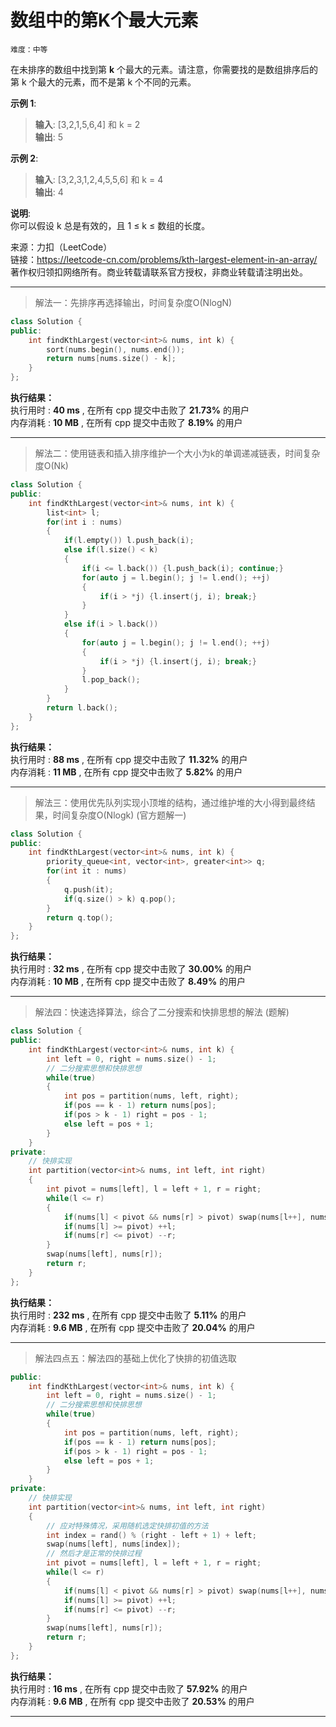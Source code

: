 # 数组中的第K个最大元素 #  
`难度：中等` 

在未排序的数组中找到第 **k** 个最大的元素。请注意，你需要找的是数组排序后的第 k 个最大的元素，而不是第 k 个不同的元素。  

**示例 1**:  
>**输入**: [3,2,1,5,6,4] 和 k = 2  
>**输出**: 5  

**示例 2**:  
>**输入**: [3,2,3,1,2,4,5,5,6] 和 k = 4  
>**输出**: 4  

**说明**:  
你可以假设 k 总是有效的，且 1 ≤ k ≤ 数组的长度。  

来源：力扣（LeetCode）  
链接：https://leetcode-cn.com/problems/kth-largest-element-in-an-array/  
著作权归领扣网络所有。商业转载请联系官方授权，非商业转载请注明出处。  

---  
>解法一：先排序再选择输出，时间复杂度O(NlogN)  

```C++  
class Solution {
public:
    int findKthLargest(vector<int>& nums, int k) {
        sort(nums.begin(), nums.end());
        return nums[nums.size() - k];
    }
};
```  

**执行结果：**  
执行用时 : **40 ms** , 在所有 cpp 提交中击败了 **21.73%** 的用户  
内存消耗 : **10 MB** , 在所有 cpp 提交中击败了 **8.19%** 的用户  

---  
>解法二：使用链表和插入排序维护一个大小为k的单调递减链表，时间复杂度O(Nk)  

```C++  
class Solution {
public:
    int findKthLargest(vector<int>& nums, int k) {
        list<int> l;
        for(int i : nums)
        {
            if(l.empty()) l.push_back(i);
            else if(l.size() < k)
            {
                if(i <= l.back()) {l.push_back(i); continue;}
                for(auto j = l.begin(); j != l.end(); ++j)
                {
                    if(i > *j) {l.insert(j, i); break;}
                }
            }
            else if(i > l.back())
            {
                for(auto j = l.begin(); j != l.end(); ++j)
                {
                    if(i > *j) {l.insert(j, i); break;}
                }
                l.pop_back();
            }
        }
        return l.back();
    }
};
```  

**执行结果：**  
执行用时 : **88 ms** , 在所有 cpp 提交中击败了 **11.32%** 的用户  
内存消耗 : **11 MB** , 在所有 cpp 提交中击败了 **5.82%** 的用户  

---  
>解法三：使用优先队列实现小顶堆的结构，通过维护堆的大小得到最终结果，时间复杂度O(Nlogk) (官方题解一)  

```C++  
class Solution {
public:
    int findKthLargest(vector<int>& nums, int k) {
        priority_queue<int, vector<int>, greater<int>> q;
        for(int it : nums)
        {
            q.push(it);
            if(q.size() > k) q.pop();
        }
        return q.top();
    }
};
```  

**执行结果：**  
执行用时 : **32 ms** , 在所有 cpp 提交中击败了 **30.00%** 的用户  
内存消耗 : **10 MB** , 在所有 cpp 提交中击败了 **8.49%** 的用户  

---  
>解法四：快速选择算法，综合了二分搜索和快排思想的解法 (题解)  

```C++  
class Solution {
public:
    int findKthLargest(vector<int>& nums, int k) {
        int left = 0, right = nums.size() - 1;
        // 二分搜索思想和快排思想
        while(true)
        {
            int pos = partition(nums, left, right);
            if(pos == k - 1) return nums[pos];
            if(pos > k - 1) right = pos - 1;
            else left = pos + 1;
        }
    }
private:
    // 快排实现
    int partition(vector<int>& nums, int left, int right)
    {
        int pivot = nums[left], l = left + 1, r = right;
        while(l <= r)
        {
            if(nums[l] < pivot && nums[r] > pivot) swap(nums[l++], nums[r--]);
            if(nums[l] >= pivot) ++l;
            if(nums[r] <= pivot) --r;
        }
        swap(nums[left], nums[r]);
        return r;
    }
};
```  

**执行结果：**  
执行用时 : **232 ms** , 在所有 cpp 提交中击败了 **5.11%** 的用户  
内存消耗 : **9.6 MB** , 在所有 cpp 提交中击败了 **20.04%** 的用户  

---  
>解法四点五：解法四的基础上优化了快排的初值选取  

```C++  
public:
    int findKthLargest(vector<int>& nums, int k) {
        int left = 0, right = nums.size() - 1;
        // 二分搜索思想和快排思想
        while(true)
        {
            int pos = partition(nums, left, right);
            if(pos == k - 1) return nums[pos];
            if(pos > k - 1) right = pos - 1;
            else left = pos + 1;
        }
    }
private:
    // 快排实现
    int partition(vector<int>& nums, int left, int right)
    {
        // 应对特殊情况，采用随机选定快排初值的方法
        int index = rand() % (right - left + 1) + left;
        swap(nums[left], nums[index]);
        // 然后才是正常的快排过程
        int pivot = nums[left], l = left + 1, r = right;
        while(l <= r)
        {
            if(nums[l] < pivot && nums[r] > pivot) swap(nums[l++], nums[r--]);
            if(nums[l] >= pivot) ++l;
            if(nums[r] <= pivot) --r;
        }
        swap(nums[left], nums[r]);
        return r;
    }
};
```  

**执行结果：**  
执行用时 : **16 ms** , 在所有 cpp 提交中击败了 **57.92%** 的用户  
内存消耗 : **9.6 MB** , 在所有 cpp 提交中击败了 **20.53%** 的用户  

---  